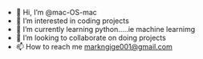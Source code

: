 - 👋 Hi, I’m @mac-OS-mac
- 👀 I’m interested in coding projects
- 🌱 I’m currently learning python.....ie machine learnimg
- 💞️ I’m looking to collaborate on doing projects
- 📫 How to reach me markngige001@gmail.com

<!---
mac-OS-mac/mac-OS-mac is a ✨ special ✨ repository because its `README.md` (this file) appears on your GitHub profile.
You can click the Preview link to take a look at your changes.
--->
